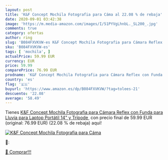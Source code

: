 ```yaml
---
layout: post
title: 'K&F Concept Mochila Fotografia para Cáma al 22.08 % de rebaja'
date: 2020-09-01 03:42:38
image: 'https://m.media-amazon.com/images/I/51PYVgLhnbL._SL200_.jpg'
comments: true
category: ofertas
author: ring
slug: 'B084FXVKVW-es K&F Concept Mochila Fotografia para Cámara Reflex con...'
sku: 'B084FXVKVW-es'
tags: [ 'mochila', ]
actualPrice: 59.99 EUR
currency: EUR
price: 59.99
comparePrice: 76.99 EUR
prodname: 'K&F Concept Mochila Fotografia para Cámara Reflex con Funda para Lluvia para Laptop Portátil 14" y Trípode '
country: 'es'
flag: '🇪🇸'
buyurl: 'https://www.amazon.es/dp/B084FXVKVW/?tag=tolees-21'
descuento: '22.08'
average: '58.49'
---
```


Tienes [K&F Concept Mochila Fotografia para Cámara Reflex con Funda para Lluvia para Laptop Portátil 14" y Trípode ](https://www.amazon.es/dp/B084FXVKVW/?tag=tolees-21) con precio final de  59.99 EUR (original: 76.99 EUR) (22.08 %  de rebaja) aqui!

[![K&F Concept Mochila Fotografia para Cáma](https://m.media-amazon.com/images/I/51PYVgLhnbL._SL200_.jpg)](https://www.amazon.es/dp/B084FXVKVW/?tag=tolees-21)

🔎:


[🛒 Comprar!!!](https://www.amazon.es/dp/B084FXVKVW/?tag=tolees-21)
